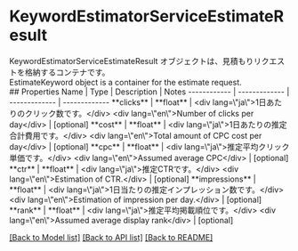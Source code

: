 # KeywordEstimatorServiceEstimateResult

<div lang=\"ja\">KeywordEstimatorServiceEstimateResult オブジェクトは、見積もりリクエストを格納するコンテナです。</div> <div lang=\"en\">EstimateKeyword object is a container for the estimate request.</div> 
## Properties
Name | Type | Description | Notes
------------ | ------------- | ------------- | -------------
**clicks** | **float** | &lt;div lang&#x3D;\&quot;ja\&quot;&gt;1日あたりのクリック数です。&lt;/div&gt; &lt;div lang&#x3D;\&quot;en\&quot;&gt;Number of clicks per day&lt;/div&gt;  | [optional] 
**cost** | **float** | &lt;div lang&#x3D;\&quot;ja\&quot;&gt;1日あたりの推定合計費用です。&lt;/div&gt; &lt;div lang&#x3D;\&quot;en\&quot;&gt;Total amount of CPC cost per day&lt;/div&gt;  | [optional] 
**cpc** | **float** | &lt;div lang&#x3D;\&quot;ja\&quot;&gt;推定平均クリック単価です。&lt;/div&gt; &lt;div lang&#x3D;\&quot;en\&quot;&gt;Assumed average CPC&lt;/div&gt;  | [optional] 
**ctr** | **float** | &lt;div lang&#x3D;\&quot;ja\&quot;&gt;推定CTRです。&lt;/div&gt; &lt;div lang&#x3D;\&quot;en\&quot;&gt;Estimation of CTR.&lt;/div&gt;  | [optional] 
**impressions** | **float** | &lt;div lang&#x3D;\&quot;ja\&quot;&gt;1日当たりの推定インプレッション数です。&lt;/div&gt; &lt;div lang&#x3D;\&quot;en\&quot;&gt;Estimation of impression per day.&lt;/div&gt;  | [optional] 
**rank** | **float** | &lt;div lang&#x3D;\&quot;ja\&quot;&gt;推定平均掲載順位です。&lt;/div&gt; &lt;div lang&#x3D;\&quot;en\&quot;&gt;Assumed average display rank&lt;/div&gt;  | [optional] 

[[Back to Model list]](../README.md#documentation-for-models) [[Back to API list]](../README.md#documentation-for-api-endpoints) [[Back to README]](../README.md)



